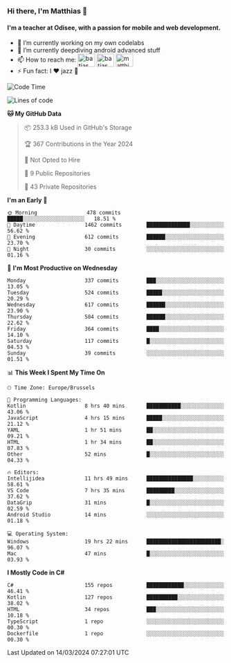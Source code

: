 ### Hi there, I'm Matthias 👋

#### I'm a teacher at Odisee, with a passion for mobile and web development.

- 🔭 I’m currently working on my own codelabs
- 🌱 I’m currently deepdiving android advanced stuff
- 📫 How to reach me: <a href="https://dev.to/batjas" target="_blank"><img align="center" src="https://raw.githubusercontent.com/rahuldkjain/github-profile-readme-generator/master/src/images/icons/Social/devto.svg" alt="batjas" height="30" width="40" /></a>
<a href="https://twitter.com/batjas" target="_blank"><img align="center" src="https://raw.githubusercontent.com/rahuldkjain/github-profile-readme-generator/master/src/images/icons/Social/twitter.svg" alt="batjas" height="30" width="40" /></a>
<a href="https://linkedin.com/in/matthiasdruwé" target="_blank"><img align="center" src="https://raw.githubusercontent.com/rahuldkjain/github-profile-readme-generator/master/src/images/icons/Social/linked-in-alt.svg" alt="matthiasdruwé" height="30" width="40" /></a>
- ⚡ Fun fact: I ❤ jazz 🎷


<!--START_SECTION:waka-->
![Code Time](http://img.shields.io/badge/Code%20Time-1%2C130%20hrs%2030%20mins-blue)

![Lines of code](https://img.shields.io/badge/From%20Hello%20World%20I%27ve%20Written-4.7%20million%20lines%20of%20code-blue)

**🐱 My GitHub Data** 

> 📦 253.3 kB Used in GitHub's Storage 
 > 
> 🏆 367 Contributions in the Year 2024
 > 
> 🚫 Not Opted to Hire
 > 
> 📜 9 Public Repositories 
 > 
> 🔑 43 Private Repositories 
 > 
**I'm an Early 🐤** 

```text
🌞 Morning                478 commits         █████░░░░░░░░░░░░░░░░░░░░   18.51 % 
🌆 Daytime                1462 commits        ██████████████░░░░░░░░░░░   56.62 % 
🌃 Evening                612 commits         ██████░░░░░░░░░░░░░░░░░░░   23.70 % 
🌙 Night                  30 commits          ░░░░░░░░░░░░░░░░░░░░░░░░░   01.16 % 
```
📅 **I'm Most Productive on Wednesday** 

```text
Monday                   337 commits         ███░░░░░░░░░░░░░░░░░░░░░░   13.05 % 
Tuesday                  524 commits         █████░░░░░░░░░░░░░░░░░░░░   20.29 % 
Wednesday                617 commits         ██████░░░░░░░░░░░░░░░░░░░   23.90 % 
Thursday                 584 commits         ██████░░░░░░░░░░░░░░░░░░░   22.62 % 
Friday                   364 commits         ████░░░░░░░░░░░░░░░░░░░░░   14.10 % 
Saturday                 117 commits         █░░░░░░░░░░░░░░░░░░░░░░░░   04.53 % 
Sunday                   39 commits          ░░░░░░░░░░░░░░░░░░░░░░░░░   01.51 % 
```


📊 **This Week I Spent My Time On** 

```text
🕑︎ Time Zone: Europe/Brussels

💬 Programming Languages: 
Kotlin                   8 hrs 40 mins       ███████████░░░░░░░░░░░░░░   43.06 % 
JavaScript               4 hrs 15 mins       █████░░░░░░░░░░░░░░░░░░░░   21.12 % 
YAML                     1 hr 51 mins        ██░░░░░░░░░░░░░░░░░░░░░░░   09.21 % 
HTML                     1 hr 34 mins        ██░░░░░░░░░░░░░░░░░░░░░░░   07.83 % 
Other                    52 mins             █░░░░░░░░░░░░░░░░░░░░░░░░   04.33 % 

🔥 Editors: 
Intellijidea             11 hrs 49 mins      ███████████████░░░░░░░░░░   58.61 % 
VS Code                  7 hrs 35 mins       █████████░░░░░░░░░░░░░░░░   37.62 % 
DataGrip                 31 mins             █░░░░░░░░░░░░░░░░░░░░░░░░   02.59 % 
Android Studio           14 mins             ░░░░░░░░░░░░░░░░░░░░░░░░░   01.18 % 

💻 Operating System: 
Windows                  19 hrs 22 mins      ████████████████████████░   96.07 % 
Mac                      47 mins             █░░░░░░░░░░░░░░░░░░░░░░░░   03.93 % 
```

**I Mostly Code in C#** 

```text
C#                       155 repos           ████████████░░░░░░░░░░░░░   46.41 % 
Kotlin                   127 repos           ██████████░░░░░░░░░░░░░░░   38.02 % 
HTML                     34 repos            ███░░░░░░░░░░░░░░░░░░░░░░   10.18 % 
TypeScript               1 repo              ░░░░░░░░░░░░░░░░░░░░░░░░░   00.30 % 
Dockerfile               1 repo              ░░░░░░░░░░░░░░░░░░░░░░░░░   00.30 % 
```




 Last Updated on 14/03/2024 07:27:01 UTC
<!--END_SECTION:waka-->
